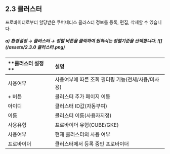 ## 2.3 클러스터

프로바이더로부터 할당받은 쿠버네티스 클러스터 정보를 등록, 편집, 삭제할 수 있습니다.

##### a\)    환경설정 → 클러스터  →  정렬 버튼을 클릭하여 원하시는 정렬기준을 선택합니다. ![](/assets/2.3.0 클러스터.png)

| **클러스터 설정 ** | **설명** |
| :--- | :--- |
| 사용여부 | 사용여부에 따른 조회 필터링 기능\(전체/사용/미사용\) |
| + 버튼 | 클러스터 추가 페이지 이동 |
| 아이디 | 클러스터 ID값\(자동부여\) |
| 이름 | 클러스터 이름\(사용자지정\) |
| 사용유형 | 프로바이더 유형\(CUBE/GKE\) |
| 사용여부 | 현재 클러스터의 사용 여부 |
| 프로바이더 | 클러스터에서 등록 중인 프로바이더 |



